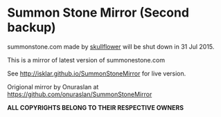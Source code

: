 
# Summon Stone Mirror (Second backup)

summonstone.com made by [skullflower](https://twitter.com/skullflowerdk)
will be shut down in 31 Jul 2015.

This is a mirror of latest version of summonestone.com

See <http://isklar.github.io/SummonStoneMirror> for
live version.

Origional mirror by Onuraslan at <https://github.com/onuraslan/SummonStoneMirror>

**ALL COPYRIGHTS BELONG TO THEIR RESPECTIVE OWNERS**
